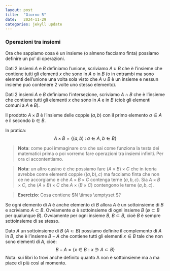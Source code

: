 ```yaml
---
layout: post
title:  "Giorno 5"
date:   2024-11-29 
categories: jekyll update
---
```

### Operazioni tra insiemi

Ora che sappiamo cosa è un insieme (o almeno facciamo finta) possiamo definire
un po’ di operazioni.

Dati 2 insiemi $A$ e $B$ definiamo l’unione, scriviamo $A \cup B$ che è l’insieme che
contiene tutti gli elementi $x$ che sono in $A$ o in $B$ (o in entrambi ma sono elementi
dell’unione una volta sola visto che $A \cup B$ è un insieme e nessun insieme può
contenere 2 volte uno stesso elemento).

Dati 2 insiemi $A$ e $B$ definiamo l’intersezione, scriviamo $A \cap B$ che è l’insieme
che contiene tutti gli elementi $x$ che sono in $A$ e in $B$ (cioè gli elementi comuni
a $A$ e $B$).

Il prodotto $A \times B$ è l’insieme delle coppie $(a, b)$ con il primo elemento $a \in A$ e
il secondo $b \in B$. 

In pratica:
$$
A \times B = \{(a, b)\;:\;a \in A,\;b \in B\}
$$

> **Nota**: come puoi immaginare ora che sai come funziona la testa dei matematici prima o poi vorremo fare operazioni tra insiemi infiniti. Per ora ci accontentiamo.

> **Nota**: un altro casino è che possiamo fare $(A \times B) \times C$ che in teoria avrebbe come elementi coppie $((a, b), c)$ ma facciamo finta che non ce ne accorgiamo e che $A \times B \times C$ contenga terne $(a, b, c)$. Sia $A \times B \times C$, che $(A \times B) \times C$ che $A \times (B \times C)$ contengono le terne $(a, b, c)$.

> **Esercizio**: Cosa contiene $N \times \emptyset $?

Se ogni elemento di $A$ è anche elemento di $B$ allora $A$ è un sottoinsieme di $B$
e scriviamo $A \subset B$. Ovviamente $\emptyset$ è sottoinsieme di ogni insieme $B$ ($\emptyset \subset B$
per qualunque $B$). Ovviamente per ogni insieme $B$, $B \subset B$, cioè $B$ è sempre
sottoinsieme di se stesso.

Dato $A$ un sottoinsieme di $B$ ($A \subset B$) possiamo definire il complemento di $A$
in $B$, che è l’insieme $B − A$ che contiene tutti gli elementi $x \in B$ tale che non
sono elementi di $A$, cioè:
$$
B − A = \{x \in B : x \ni A \subset B\}
$$
Nota: sui libri lo trovi anche definito quanto A non è sottoinsieme ma a ma
piace di più cosı̀ al momento.
